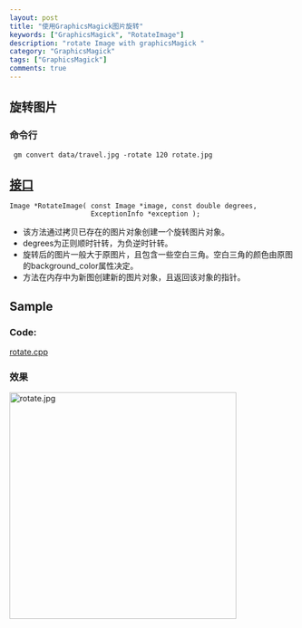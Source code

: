 ```yaml
---
layout: post
title: "使用GraphicsMagick图片旋转"
keywords: ["GraphicsMagick", "RotateImage"]
description: "rotate Image with graphicsMagick "
category: "GraphicsMagick"
tags: ["GraphicsMagick"]
comments: true 
---
```


## 旋转图片

### 命令行

```
 gm convert data/travel.jpg -rotate 120 rotate.jpg
```

## [接口](http://www.graphicsmagick.org/api/shear.html#rotateimage)

```
Image *RotateImage( const Image *image, const double degrees,
                    ExceptionInfo *exception );
```

* 该方法通过拷贝已存在的图片对象创建一个旋转图片对象。
* degrees为正则顺时针转，为负逆时针转。
* 旋转后的图片一般大于原图片，且包含一些空白三角。空白三角的颜色由原图的background_color属性决定。
* 方法在内存中为新图创建新的图片对象，且返回该对象的指针。

## Sample

### Code:

[rotate.cpp](https://github.com/AndreMouche/GraphicsStudy/blob/master/GraphicsMagicUsage/rotate.cpp)

### 效果

<img src="https://raw.githubusercontent.com/AndreMouche/GraphicsStudy/master/GraphicsMagicUsage/data/rotate.jpg" alt="rotate.jpg" title="rotate.jpg" width="400" />
